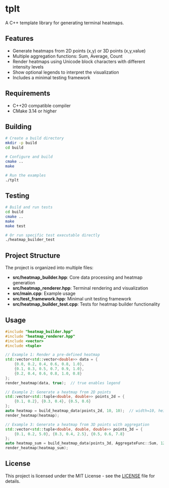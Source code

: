 # tplt

A C++ template library for generating terminal heatmaps.

## Features

- Generate heatmaps from 2D points (x,y) or 3D points (x,y,value)
- Multiple aggregation functions: Sum, Average, Count
- Render heatmaps using Unicode block characters with different intensity levels
- Show optional legends to interpret the visualization
- Includes a minimal testing framework

## Requirements

- C++20 compatible compiler
- CMake 3.14 or higher

## Building

```bash
# Create a build directory
mkdir -p build
cd build

# Configure and build
cmake ..
make

# Run the examples
./tplt
```

## Testing

```bash
# Build and run tests
cd build
cmake ..
make
make test

# Or run specific test executable directly
./heatmap_builder_test
```

## Project Structure

The project is organized into multiple files:

- **src/heatmap_builder.hpp**: Core data processing and heatmap generation
- **src/heatmap_renderer.hpp**: Terminal rendering and visualization
- **src/main.cpp**: Example usage
- **src/test_framework.hpp**: Minimal unit testing framework
- **src/heatmap_builder_test.cpp**: Tests for heatmap builder functionality

## Usage

```cpp
#include "heatmap_builder.hpp"
#include "heatmap_renderer.hpp"
#include <vector>
#include <tuple>

// Example 1: Render a pre-defined heatmap
std::vector<std::vector<double>> data = {
    {0.0, 0.2, 0.4, 0.6, 0.8, 1.0},
    {0.1, 0.3, 0.5, 0.7, 0.9, 1.0},
    {0.2, 0.4, 0.6, 0.8, 1.0, 0.8}
};
render_heatmap(data, true);  // true enables legend

// Example 2: Generate a heatmap from 2D points
std::vector<std::tuple<double, double>> points_2d = {
    {0.1, 0.2}, {0.3, 0.4}, {0.5, 0.6}
};
auto heatmap = build_heatmap_data(points_2d, 10, 10);  // width=10, height=10
render_heatmap(heatmap);

// Example 3: Generate a heatmap from 3D points with aggregation
std::vector<std::tuple<double, double, double>> points_3d = {
    {0.1, 0.2, 5.0}, {0.3, 0.4, 2.5}, {0.5, 0.6, 7.8}
};
auto heatmap_sum = build_heatmap_data(points_3d, AggregateFunc::Sum, 12, 12);
render_heatmap(heatmap_sum);
```

## License

This project is licensed under the MIT License - see the [LICENSE](LICENSE) file for details.